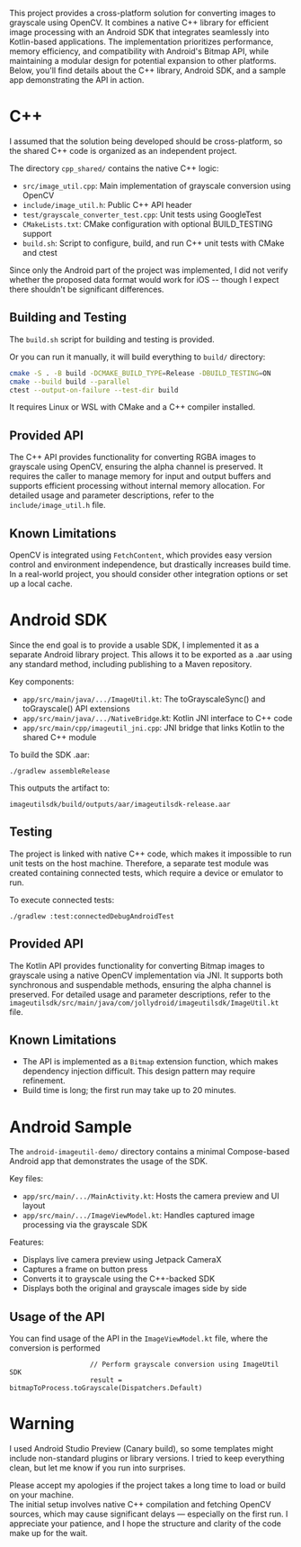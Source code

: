 This project provides a cross-platform solution for converting images to grayscale using OpenCV. It
combines a native C++ library for efficient image processing with an Android SDK that integrates
seamlessly into Kotlin-based applications. The implementation prioritizes performance, memory
efficiency, and compatibility with Android's Bitmap API, while maintaining a modular design for
potential expansion to other platforms. Below, you'll find details about the C++ library, Android
SDK, and a sample app demonstrating the API in action.

# C++

I assumed that the solution being developed should be cross-platform, so the shared C++ code is
organized as an independent project.

The directory `cpp_shared/` contains the native C++ logic:

* `src/image_util.cpp`: Main implementation of grayscale conversion using OpenCV
* `include/image_util.h`: Public C++ API header
* `test/grayscale_converter_test.cpp`: Unit tests using GoogleTest
* `CMakeLists.txt`: CMake configuration with optional BUILD_TESTING support
* `build.sh`: Script to configure, build, and run C++ unit tests with CMake and ctest

Since only the Android part of the project was implemented, I did not verify whether the proposed
data format would work for iOS -- though I expect there shouldn't be significant differences.

## Building and Testing

The `build.sh` script for building and testing is provided.

Or you can run it manually, it will build everything to `build/` directory:

```bash
cmake -S . -B build -DCMAKE_BUILD_TYPE=Release -DBUILD_TESTING=ON
cmake --build build --parallel
ctest --output-on-failure --test-dir build
```

It requires Linux or WSL with CMake and a C++ compiler installed.

## Provided API

The C++ API provides functionality for converting RGBA images to grayscale using OpenCV, ensuring
the alpha channel is preserved. It requires the caller to manage memory for input and output buffers
and supports efficient processing without internal memory allocation. For detailed usage and
parameter descriptions, refer to the `include/image_util.h` file.

## Known Limitations

OpenCV is integrated using `FetchContent`, which provides easy version control and environment
independence, but drastically increases build time. In a real-world project, you should consider
other integration options or set up a local cache.

# Android SDK

Since the end goal is to provide a usable SDK, I implemented it as a separate Android library
project. This allows it to be exported as a .aar using any standard method, including publishing
to a Maven repository.

Key components:

* `app/src/main/java/.../ImageUtil.kt`: The toGrayscaleSync() and toGrayscale() API extensions
* `app/src/main/java/.../NativeBridge`.kt: Kotlin JNI interface to C++ code
* `app/src/main/cpp/imageutil_jni.cpp`: JNI bridge that links Kotlin to the shared C++ module

To build the SDK .aar:

```
./gradlew assembleRelease
```

This outputs the artifact to:

```
imageutilsdk/build/outputs/aar/imageutilsdk-release.aar
```

## Testing

The project is linked with native C++ code, which makes it impossible to run unit tests on the
host machine. Therefore, a separate test module was created containing connected tests, which
require a device or emulator to run.

To execute connected tests:

```
./gradlew :test:connectedDebugAndroidTest
```

## Provided API

The Kotlin API provides functionality for converting Bitmap images to grayscale using a native
OpenCV implementation via JNI. It supports both synchronous and suspendable methods, ensuring the
alpha channel is preserved. For detailed usage and parameter descriptions, refer to the
`imageutilsdk/src/main/java/com/jollydroid/imageutilsdk/ImageUtil.kt` file.

## Known Limitations

* The API is implemented as a `Bitmap` extension function, which makes dependency injection
  difficult. This design pattern may require refinement.
* Build time is long; the first run may take up to 20 minutes.

# Android Sample

The `android-imageutil-demo/` directory contains a minimal Compose-based Android app that
demonstrates the usage of the SDK.

Key files:

* `app/src/main/.../MainActivity.kt`: Hosts the camera preview and UI layout
* `app/src/main/.../ImageViewModel.kt`: Handles captured image processing via the grayscale SDK

Features:

* Displays live camera preview using Jetpack CameraX
* Captures a frame on button press
* Converts it to grayscale using the C++-backed SDK
* Displays both the original and grayscale images side by side

## Usage of the API

You can find usage of the API in the `ImageViewModel.kt` file, where the conversion is performed

```
                    // Perform grayscale conversion using ImageUtil SDK
                    result = bitmapToProcess.toGrayscale(Dispatchers.Default)
```

# Warning

I used Android Studio Preview (Canary build), so some templates might include non-standard
plugins or library versions. I tried to keep everything clean, but let me know if you run
into surprises.

Please accept my apologies if the project takes a long time to load or build on your machine.  
The initial setup involves native C++ compilation and fetching OpenCV sources, which may cause
significant delays — especially on the first run.
I appreciate your patience, and I hope the structure and clarity of the code make up for the wait.
